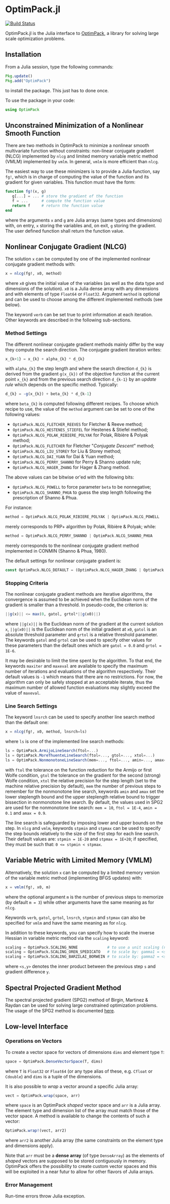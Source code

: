 # OptimPack.jl

[![Build Status](https://travis-ci.org/emmt/OptimPack.jl.svg?branch=master)](https://travis-ci.org/emmt/OptimPack.jl)

OptimPack.jl is the Julia interface to
[OptimPack](https://github.com/emmt/OptimPack), a library for solving
large scale optimization problems.


## Installation

From a Julia session, type the following commands:
```julia
Pkg.update()
Pkg.add("OptimPack")
```
to install the package.  This just has to done once.

To use the package in your code:
```julia
using OptimPack
```


## Unconstrained Minimization of a Nonlinear Smooth Function

There are two methods in OptimPack to minimize a nonlinear smooth multivariate
function without constraints: non-linear conjugate gradient (NLCG) implemented
by `nlcg` and limited memory variable metric method (VMLM) implemented by
`vmlm`.  In general, `vmlm` is more efficient than `nlcg`.

The easiest way to use these minimizers is to provide a Julia function, say
`fg!`, which is in charge of computing the value of the function and its
gradient for given variables.  This function must have the form:
```julia
function fg!(x, g)
   g[...] = ... # store the gradient of the function
   f = ...      # compute the function value
   return f     # return the function value
end
```
where the arguments `x` and `g` are Julia arrays (same types and
dimensions) with, on entry, `x` storing the variables and, on exit, `g`
storing the gradient.  The user defined function shall return the function
value.


## Nonlinear Conjugate Gradient (NLCG)

The solution `x` can be computed by one of the implemented nonlinear
conjugate gradient methods with:
```julia
x = nlcg(fg!, x0, method)
```
where `x0` gives the initial value of the variables (as well as the data
type and dimensions of the solution).  `x0` is a Julia dense array with any
dimensions and with elements of type `Float64` or `Float32`.  Argument
`method` is optional and can be used to choose among the different implemented
methods (see below).

The keyword `verb` can be set true to print information at each iteration.
Other keywords are described in the following sub-sections.


### Method Settings

The different nonlinear conjugate gradient methods mainly differ by the way
they compute the search direction.  The conjugate gradient iteration
writes:
```julia
x_{k+1} = x_{k} + alpha_{k} * d_{k}
```
with `alpha_{k}` the step length and where the search direction `d_{k}` is
derived from the gradient `g(x_{k})` of the objective function at the
current point `x_{k}` and from the previous search direction `d_{k-1}` by
an *update rule* which depends on the specific method.  Typically:
```julia
d_{k} = -g(x_{k}) + beta_{k} * d_{k-1}
```
where `beta_{k}` is computed following different recipes.  To choose which
recipe to use, the value of the `method` argument can be set to one of the
following values:

- `OptimPack.NLCG_FLETCHER_REEVES` for Fletcher & Reeve method;
- `OptimPack.NLCG_HESTENES_STIEFEL` for Hestenes & Stiefel method;
- `OptimPack.NLCG_POLAK_RIBIERE_POLYAK` for Polak, Ribière & Polyak method;
- `OptimPack.NLCG_FLETCHER` for Fletcher "*Conjugate Descent*" method;
- `OptimPack.NLCG_LIU_STOREY` for Liu & Storey method;
- `OptimPack.NLCG_DAI_YUAN` for Dai & Yuan method;
- `OptimPack.NLCG_PERRY_SHANNO` for Perry & Shanno update rule;
- `OptimPack.NLCG_HAGER_ZHANG` for Hager & Zhang method.

The above values can be bitwise or'ed with the following bits:

- `OptimPack.NLCG_POWELL` to force parameter `beta` to be nonnegative;
- `OptimPack.NLCG_SHANNO_PHUA` to guess the step length following the
  prescription of Shanno & Phua.

For instance:
```julia
method = OptimPack.NLCG_POLAK_RIBIERE_POLYAK | OptimPack.NLCG_POWELL
```
merely corresponds to PRP+ algorithm by Polak, Ribière & Polyak; while:
```julia
method = OptimPack.NLCG_PERRY_SHANNO | OptimPack.NLCG_SHANNO_PHUA
```
merely corresponds to the nonlinear conjugate gradient method implemented
in CONMIN (Shanno & Phua, 1980).

The default settings for nonlinear conjugate gradient is:
```julia
const OptimPack.NLCG_DEFAULT = (OptimPack.NLCG_HAGER_ZHANG | OptimPack.NLCG_SHANNO_PHUA)
```


### Stopping Criteria

The nonlinear conjugate gradient methods are iterative algorithms, the
convergence is assumed to be achieved when the Euclidean norm of the
gradient is smaller than a threshold.  In pseudo-code, the criterion is:
```julia
||g(x)|| <= max(0, gatol, grtol*||g(x0)||)
```
where `||g(x)||` is the Euclidean norm of the gradient at the current
solution `x`, `||g(x0)||` is the Euclidean norm of the initial gradient at
`x0`, `gatol` is an absolute threshold parameter and `grtol` is a relative
threshold parameter.  The keywords `gatol` and `grtol` can be used to
specify other values for these parameters than the default ones which are
`gatol = 0.0` and `grtol = 1E-6`.

It may be desirable to limit the time spent by the algorithm.  To that end,
the keywords `maxiter` and `maxeval` are available to specify the maximum
number of iterations and evaluations of the algorithm respectively.  Their
default values is `-1` which means that there are no restrictions.  For now,
the algorithm can only be safely stopped at an acceptable iterate, thus the
maximum number of allowed function evaluations may slightly exceed the
value of `maxeval`.


### Line Search Settings

The keyword `lnsrch` can be used to specify another line search method than
the default one:
```julia
x = nlcg(fg!, x0, method, lnsrch=ls)
```
where `ls` is one of the implemented line search methods:
```julia
ls = OptimPack.ArmijoLineSearch(ftol=...)
ls = OptimPack.MoreThuenteLineSearch(ftol=..., gtol=..., xtol=...)
ls = OptimPack.NonmonotoneLineSearch(mem=..., ftol=..., amin=..., amax=...)
```
with `ftol` the tolerance on the function reduction for the Armijo or first
Wolfe condition, `gtol` the tolerance on the gradient for the second
(strong) Wolfe condition, `xtol` the relative precision for the step length
(set to the machine relative precision by default), `mem` the number of
previous steps to remember for the nonmonotone line search, keywords `amin`
and `amax` set the lower steplength bound and the upper steplength relative
bound to trigger bissection in nonmonotone line search.  By default, the
values used in SPG2 are used for the nonmonotone line search: `mem = 10`,
`ftol = 1E-4`, `amin = 0.1` and `amax = 0.9`.

The line search is safeguarded by imposing lower and upper bounds on the
step.  In `nlcg` and `vmlm`, keywords `stpmin` and `stpmax` can be used to
specify the step bounds relatively to the size of the first step for each
line search.  Their default values are: `stpmin = 1E-20` and `stpmax =
1E+20`; if specified, they must be such that: `0 <= stpmin < stpmax`.


## Variable Metric with Limited Memory (VMLM)

Alternatively, the solution `x` can be computed by a limited memory version
of the variable metric method (implementing BFGS updates) with:
```julia
x = vmlm(fg!, x0, m)
```
where the optional argument `m` is the number of previous steps to memorize
(by default `m = 3`) while other arguments have the same meaning as for
`nlcg`.

Keywords `verb`, `gatol`, `grtol`, `lnsrch`, `stpmin` and `stpmax` can also
be specified for `vmlm` and have the same meaning as for `nlcg`.

In addition to these keywords, you can specify how to scale the inverse
Hessian in variable metric method via the `scaling` keyword:
```julia
scaling = OptimPack.SCALING_NONE             # to use a unit scaling (no scaling)
scaling = OptimPack.SCALING_OREN_SPEDICATO   # to scale by: gamma1 = <s,y>/<y,y>
scaling = OptimPack.SCALING_BARZILAI_BORWEIN # to scale by: gamma2 = <s,s>/<s,y>
```
where `<s,y>` denotes the inner product between the previous step `s` and
gradient difference `y`.


## Spectral Projected Gradient Method

The spectral projected gradient (SPG2) method of Birgin, Martinez & Raydan
can be used for solving large constrained optimization problems.  The usage
of the SPG2 method is documented [here](doc/spg2.md).


## Low-level Interface

### Operations on Vectors

To create a vector space for vectors of dimensions `dims` and element type
`T`:
```julia
space = OptimPack.DenseVectorSpace(T, dims)
```
where `T` is `Float32` or `Float64` (or any type alias of these,
e.g. `Cfloat` or `Cdouble`) and `dims` is a tuple of the dimensions.

It is also possible to *wrap* a vector around a specific Julia array:
```julia
vect = OptimPack.wrap(space, arr)
```
where `space` is an OptimPack *shaped* vector space and `arr` is a Julia
array.  The element type and dimension list of the array must match those
of the vector space.  A method is available to change the contents of such
a vector:
```julia
OptimPack.wrap!(vect, arr2)
```
where `arr2` is another Julia array (the same constraints on the element
type and dimensions apply).

Note that `arr` must be a **dense array** (of type `DenseArray`) as the
elements of *shaped* vectors are supposed to be stored contiguously in
memory.  OptimPack offers the possibility to create custom vector spaces
and this will be exploited in a near futur to allow for other flavors of
Julia arrays.


### Error Management

Run-time errors throw Julia exception.

